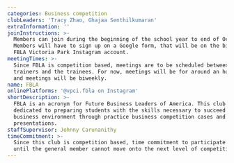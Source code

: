 ```yaml
---
categories: Business competition
clubLeaders: 'Tracy Zhao, Ghajaa Senthilkumaran'
extraInformation: ''
joinInstructions: >-
  Members can join during the beginning of the school year to end of October.
  Members will have to sign up on a Google form, that will be on the bio of the
  FBLA Victoria Park Instagram account.
meetingTimes: >-
  Since FBLA is competition based, meetings are to be scheduled between the
  trainers and the trainees. For now, meetings will be for around an hour each
  and meetings will be biweekly.
name: FBLA
onlinePlatforms: '@vpci.fbla on Instagram'
shortDescription: >-
  FBLA is an acronym for Future Business Leaders of America. This club is
  dedicated to preparing students with the skills necessary to succeed in the
  business environment through practice business competition cases and
  presentations.
staffSupervisor: Johnny Carunanithy
timeCommitment: >-
  Since this club is competition based, time commitment to participate will last
  until the general member cannot move onto the next level of competition
---
```


